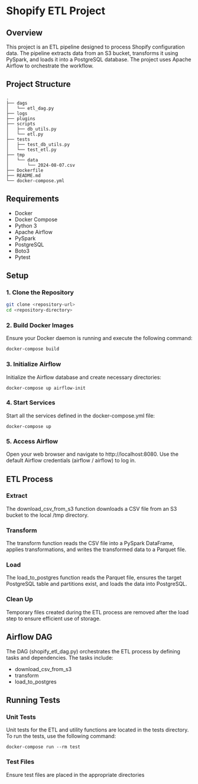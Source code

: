 # Shopify ETL Project

## Overview

This project is an ETL pipeline designed to process Shopify configuration data. The pipeline extracts data from an S3 bucket, transforms it using PySpark, and loads it into a PostgreSQL database. The project uses Apache Airflow to orchestrate the workflow.

## Project Structure

    .
    ├── dags
    │   └── etl_dag.py
    ├── logs
    ├── plugins
    ├── scripts
    │   ├── db_utils.py
    │   └── etl.py
    ├── tests
    │   ├── test_db_utils.py
    │   └── test_etl.py
    ├── tmp
    │   └── data
    │       └── 2024-08-07.csv
    ├── Dockerfile
    ├── README.md
    └── docker-compose.yml




## Requirements

- Docker
- Docker Compose
- Python 3
- Apache Airflow
- PySpark
- PostgreSQL
- Boto3
- Pytest

## Setup

### 1. Clone the Repository

```bash
git clone <repository-url>
cd <repository-directory>
```

### 2. Build Docker Images
Ensure your Docker daemon is running and execute the following command:

```bash
docker-compose build
```

### 3. Initialize Airflow
Initialize the Airflow database and create necessary directories:

```
docker-compose up airflow-init
```
### 4. Start Services
Start all the services defined in the docker-compose.yml file:

```
docker-compose up
```
### 5. Access Airflow
Open your web browser and navigate to http://localhost:8080. Use the default Airflow credentials (airflow / airflow) to log in.

## ETL Process
### Extract
The download_csv_from_s3 function downloads a CSV file from an S3 bucket to the local /tmp directory.

### Transform
The transform function reads the CSV file into a PySpark DataFrame, applies transformations, and writes the transformed data to a Parquet file.

### Load
The load_to_postgres function reads the Parquet file, ensures the target PostgreSQL table and partitions exist, and loads the data into PostgreSQL.

### Clean Up
Temporary files created during the ETL process are removed after the load step to ensure efficient use of storage.

## Airflow DAG
The DAG (shopify_etl_dag.py) orchestrates the ETL process by defining tasks and dependencies. The tasks include:

- download_csv_from_s3
- transform
- load_to_postgres

## Running Tests
### Unit Tests
Unit tests for the ETL and utility functions are located in the tests directory. To run the tests, use the following command:

```
docker-compose run --rm test
```
### Test Files
Ensure test files are placed in the appropriate directories 
